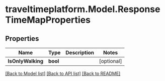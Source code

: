 # traveltimeplatform.Model.ResponseTimeMapProperties
## Properties

Name | Type | Description | Notes
------------ | ------------- | ------------- | -------------
**IsOnlyWalking** | **bool** |  | [optional] 

[[Back to Model list]](../README.md#documentation-for-models) [[Back to API list]](../README.md#documentation-for-api-endpoints) [[Back to README]](../README.md)

